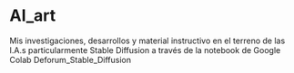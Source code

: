 # AI_art
Mis investigaciones, desarrollos y material instructivo en el terreno de las I.A.s particularmente Stable Diffusion a través de la notebook de Google Colab Deforum_Stable_Diffusion
